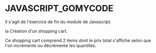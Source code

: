 # JAVASCRIPT_GOMYCODE

Il s'agit de l'exercice de fin du module de Javascript.

la Création d'un shopping cart.

Ce shopping cart comprend 2 items dont le prix total s'affiche selon que l'on incrémente ou décrémente les quantités.
